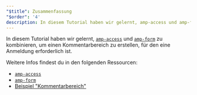 ```yaml
---
"$title": Zusammenfassung
"$order": '4'
description: In diesem Tutorial haben wir gelernt, amp-access und amp-form zu kombinieren, um einen Kommentarbereich zu erstellen, für den eine Anmeldung erforderlich ist.
---
```


In diesem Tutorial haben wir gelernt, [`amp-access`](../../../../documentation/components/reference/amp-access.md) und [`amp-form`](../../../../documentation/components/reference/amp-form.md) zu kombinieren, um einen Kommentarbereich zu erstellen, für den eine Anmeldung erforderlich ist.

Weitere Infos findest du in den folgenden Ressourcen:

- [`amp-access`](../../../../documentation/components/reference/amp-access.md)
- [`amp-form`](../../../../documentation/components/reference/amp-form.md)
- [Beispiel "Kommentarbereich"](../../../../documentation/examples/documentation/Comment_Section.html)
